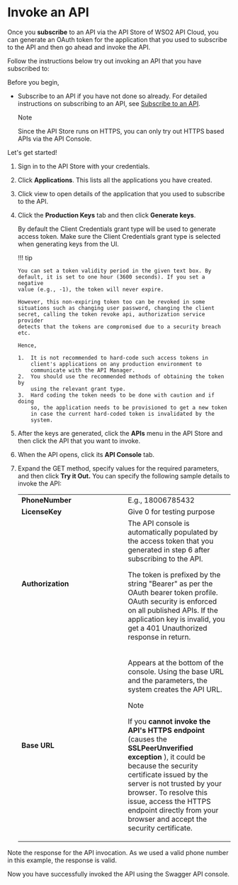 # Invoke an API

Once you **subscribe** to an API via the API Store of WSO2 API Cloud, you can generate an OAuth token for the application that you used to subscribe to the API and then go ahead and invoke the API.

Follow the instructions below try out invoking an API that you have subscribed to:

Before you begin,

- Subscribe to an API if you have not done so already. For detailed instructions on subscribing to an API, see [Subscribe to an API](../subscribe-to-an-api).

    <html>
         <div class="admonition info">
         <p class="admonition-title">Note</p>
         <p>Since the API Store runs on HTTPS, you can only try out HTTPS based APIs via the API Console. </p> 
         </div>
    </html>
 
Let's get started!
   
1.  Sign in to the API Store with your credentials.

2.  Click **Applications**. This lists all the applications you have created. 

3.  Click view to open details of the application that you used to subscribe to the API. 

4.  Click the **Production Keys** tab and then click **Generate keys**.  

    By default the Client Credentials grant type will be used to
    generate access token. Make sure the Client Credentials grant type
    is selected when generating keys from the UI.

    !!! tip
    
        You can set a token validity period in the given text box. By
        default, it is set to one hour (3600 seconds). If you set a negative
        value (e.g., -1), the token will never expire.
    
        However, this non-expiring token too can be revoked in some
        situations such as changing user password, changing the client
        secret, calling the token revoke api, authorization service provider
        detects that the tokens are compromised due to a security breach
        etc.
    
        Hence,
    
        1.  It is not recommended to hard-code such access tokens in
            client's applications on any production environment to
            communicate with the API Manager.
        2.  You should use the recommended methods of obtaining the token by
            using the relevant grant type.
        3.  Hard coding the token needs to be done with caution and if doing
            so, the application needs to be provisioned to get a new token
            in case the current hard-coded token is invalidated by the
            system.

5.  After the keys are generated, click the **APIs** menu in the API
    Store and then click the API that you want to invoke.  

6.  When the API opens, click its **API Console** tab.  

7.  Expand the GET method, specify values for the required parameters, and then click
    **Try it Out.** You can specify the following sample details to invoke the API: 

      <table>
      <colgroup>
      <col style="width: 50%" />
      <col style="width: 50%" />
      </colgroup>
      <tbody>
      <tr class="odd">
      <td><strong>PhoneNumber</strong></td>
      <td>E.g., 18006785432</td>
      </tr>
      <tr class="even">
      <td><strong>LicenseKey</strong></td>
      <td>Give 0 for testing purpose</td>
      </tr>
      <tr class="odd">
      <td><strong>Authorization</strong></td>
      <td>The API console is automatically populated by the access token that you generated in step 6 after subscribing to the API.
        <p>The token is prefixed by the string "Bearer" as per the OAuth bearer token profile. OAuth security is enforced on all published APIs. If the application key is invalid, you get a 401 Unauthorized response in return.</p></td>
      </tr>
      <tr class="even">
      <td><strong>Base URL</strong></td>
      <td><div class="content-wrapper">
      <p>Appears at the bottom of the console. Using the base URL and the parameters, the system creates the API URL.</p>
        <html>
         <div class="admonition info">
         <p class="admonition-title">Note</p>
         <p>If you <strong>cannot invoke the API's HTTPS endpoint</strong> (causes the <strong>SSLPeerUnverified exception</strong> ), it could be because the security certificate issued by the server is not trusted by your browser. To resolve this issue, access the HTTPS endpoint directly from your browser and accept the security certificate.</p>
         </div>
         </html>
       </tr>
       </tbody>
       </table>

Note the response for the API invocation. As we used a valid phone number in this example, the response is valid.  

Now you have successfully invoked the API using the Swagger API console.

